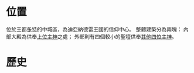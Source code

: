 <!-- TITLE: 眾神殿 -->
<!-- SUBTITLE: 眾神殿(物理) -->

# 位置
位於王都[多特](/地理/多特)的中城區，為迪亞納德雷王國的信仰中心。
整體建築分為兩塊：
內部大殿為供奉[上位主神](/組織/眾神殿#主神)之處；
外部則有四個較小的聖壇供奉[其他四位主神](/組織/眾神殿#其他諸神)。
# 歷史